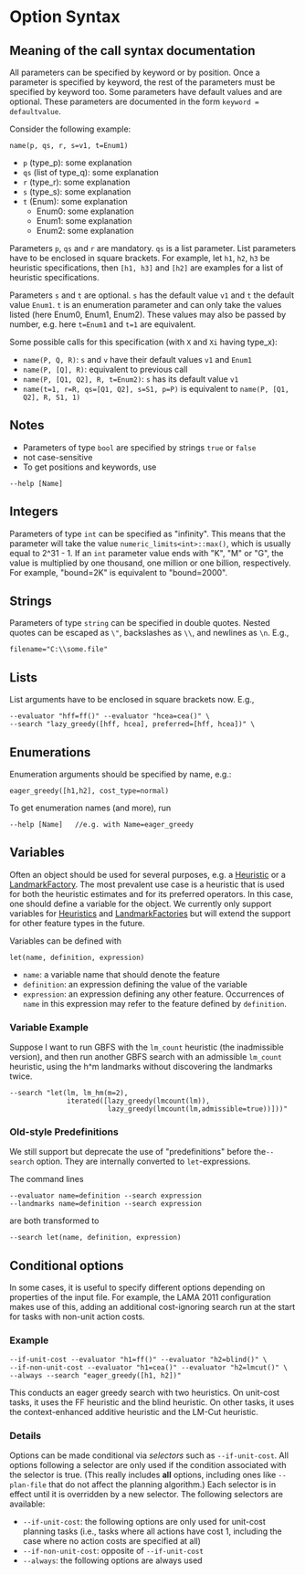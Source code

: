 # Option Syntax

## Meaning of the call syntax documentation

All parameters can be specified by keyword or by position. Once a parameter is
specified by keyword, the rest of the parameters must be specified by keyword
too. Some parameters have default values and are optional. These parameters are
documented in the form `keyword = defaultvalue`.

Consider the following example:

    name(p, qs, r, s=v1, t=Enum1)

-   `p` (type_p): some explanation
-   `qs` (list of type_q): some explanation
-   `r` (type_r): some explanation
-   `s` (type_s): some explanation
-   `t` (Enum): some explanation
    -   Enum0: some explanation
    -   Enum1: some explanation
    -   Enum2: some explanation

Parameters `p`, `qs` and `r` are mandatory. `qs` is a list parameter. List
parameters have to be enclosed in square brackets. For example, let `h1`, `h2`,
`h3` be heuristic specifications, then `[h1, h3]` and `[h2]` are examples for
a list of heuristic specifications.

Parameters `s` and `t` are optional. `s` has the default value `v1` and `t` the
default value `Enum1`. `t` is an enumeration parameter and can only take the
values listed (here Enum0, Enum1, Enum2). These values may also be passed by
number, e.g. here `t=Enum1` and `t=1` are equivalent.

Some possible calls for this specification (with `X` and `Xi` having type_x):

-   `name(P, Q, R)`: `s` and `v` have their default values `v1` and `Enum1`
-   `name(P, [Q], R)`: equivalent to previous call
-   `name(P, [Q1, Q2], R, t=Enum2)`: `s` has its default value `v1`
-   `name(t=1, r=R, qs=[Q1, Q2], s=S1, p=P)` is equivalent to
    `name(P, [Q1, Q2], R, S1, 1)`

## Notes

-   Parameters of type `bool` are specified by strings `true` or `false`
-   not case-sensitive
-   To get positions and keywords, use

```
--help [Name]
```

## Integers

Parameters of type `int` can be specified as "infinity". This means that the
parameter will take the value `numeric_limits<int>::max()`, which is usually
equal to 2^31 - 1. If an `int` parameter value ends with "K", "M" or "G", the
value is multiplied by one thousand, one million or one billion, respectively.
For example, "bound=2K" is equivalent to "bound=2000".

## Strings

Parameters of type `string` can be specified in double quotes. Nested quotes
can be escaped as `\"`, backslashes as `\\`, and newlines as `\n`. E.g.,

    filename="C:\\some.file"

## Lists

List arguments have to be enclosed in square brackets now. E.g.,

    --evaluator "hff=ff()" --evaluator "hcea=cea()" \
    --search "lazy_greedy([hff, hcea], preferred=[hff, hcea])" \

## Enumerations

Enumeration arguments should be specified by name, e.g.:

    eager_greedy([h1,h2], cost_type=normal)

To get enumeration names (and more), run

    --help [Name]   //e.g. with Name=eager_greedy

## Variables

Often an object should be used for several purposes, e.g. a
[Heuristic](../search/Evaluator) or a [LandmarkFactory](../search/LandmarkFactory).
The most prevalent use case is a heuristic that is used for both the heuristic
estimates and for its preferred operators. In this case, one should define
a variable for the object. We currently only support variables for
[Heuristics](../search/Evaluator) and [LandmarkFactories](../search/LandmarkFactory)
but will extend the support for other feature types in the future.

Variables can be defined with

    let(name, definition, expression)

-   `name`: a variable name that should denote the feature
-   `definition`: an expression defining the value of the variable
-   `expression`: an expression defining any other feature.
    Occurrences of `name` in this expression may refer to the feature
    defined by `definition`.

### Variable Example

Suppose I want to run GBFS with the `lm_count` heuristic (the inadmissible
version), and then run another GBFS search with an admissible `lm_count`
heuristic, using the h^m landmarks without discovering the landmarks
twice.

    --search "let(lm, lm_hm(m=2), 
                  iterated([lazy_greedy(lmcount(lm)),
                            lazy_greedy(lmcount(lm,admissible=true))]))" 

### Old-style Predefinitions

We still support but deprecate the use of "predefinitions" before the`--search`
option. They are internally converted to `let`-expressions.

The command lines

    --evaluator name=definition --search expression
    --landmarks name=definition --search expression

are both transformed to

    --search let(name, definition, expression)

## Conditional options

In some cases, it is useful to specify different options depending on
properties of the input file. For example, the LAMA 2011 configuration
makes use of this, adding an additional cost-ignoring search run at the
start for tasks with non-unit action costs.

### Example

    --if-unit-cost --evaluator "h1=ff()" --evaluator "h2=blind()" \
    --if-non-unit-cost --evaluator "h1=cea()" --evaluator "h2=lmcut()" \
    --always --search "eager_greedy([h1, h2])"

This conducts an eager greedy search with two heuristics. On unit-cost
tasks, it uses the FF heuristic and the blind heuristic. On other tasks,
it uses the context-enhanced additive heuristic and the LM-Cut
heuristic.

### Details

Options can be made conditional via *selectors* such as
`--if-unit-cost`. All options following a selector are only used if
the condition associated with the selector is true. (This really
includes **all** options, including ones like `--plan-file` that do
not affect the planning algorithm.) Each selector is in effect until it
is overridden by a new selector. The following selectors are available:

-   `--if-unit-cost`: the following options are only used for
    unit-cost planning tasks (i.e., tasks where all actions have cost 1,
    including the case where no action costs are specified at all)
-   `--if-non-unit-cost`: opposite of `--if-unit-cost`
-   `--always`: the following options are always used
